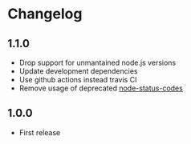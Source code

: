 # Changelog

## 1.1.0
- Drop support for unmantained node.js versions
- Update development dependencies
- Use github actions instead travis CI
- Remove usage of deprecated [node-status-codes](https://github.com/sindresorhus/node-status-codes)

## 1.0.0
- First release
